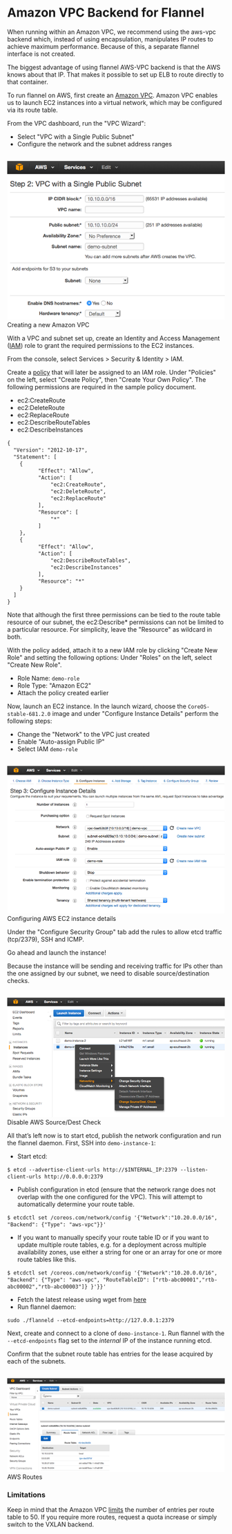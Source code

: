 # Amazon VPC Backend for Flannel

When running within an Amazon VPC, we recommend using the aws-vpc backend which, instead of using encapsulation, manipulates IP routes to achieve maximum performance. Because of this, a separate flannel interface is not created.

The biggest advantage of using flannel AWS-VPC backend is that the AWS knows about that IP. That makes it possible to set up ELB to route directly to that container.

To run flannel on AWS, first create an [Amazon VPC](http://aws.amazon.com/vpc/).
Amazon VPC enables us to launch EC2 instances into a virtual network, which may be configured via its route table.

From the VPC dashboard, run the "VPC Wizard":

- Select "VPC with a Single Public Subnet"
- Configure the network and the subnet address ranges

<br/>
<div class="row">
  <div class="col-lg-10 col-lg-offset-1 col-md-10 col-md-offset-1 col-sm-12 col-xs-12 co-m-screenshot">
    <a href="img/aws-vpc.png">
      <img src="img/aws-vpc.png" alt="New Amazon VPC" />
    </a>
  </div>
</div>
<div class="caption">Creating a new Amazon VPC</div>

With a VPC and subnet set up, create an Identity and Access Management ([IAM](http://aws.amazon.com/iam/)) role to grant the required permissions to the EC2 instances.

From the console, select Services > Security & Identity > IAM.

Create a [policy](http://docs.aws.amazon.com/IAM/latest/UserGuide/policies_overview.html) that will later be assigned to an IAM role.
Under "Policies" on the left, select "Create Policy", then "Create Your Own Policy".
The following permissions are required in the sample policy document.

- ec2:CreateRoute
- ec2:DeleteRoute
- ec2:ReplaceRoute
- ec2:DescribeRouteTables
- ec2:DescribeInstances

```
{
  "Version": "2012-10-17",
  "Statement": [
    {
          "Effect": "Allow",
          "Action": [
              "ec2:CreateRoute",
              "ec2:DeleteRoute",
              "ec2:ReplaceRoute"
          ],
          "Resource": [
              "*"
          ]
    },
    {
          "Effect": "Allow",
          "Action": [
              "ec2:DescribeRouteTables",
              "ec2:DescribeInstances"
          ],
          "Resource": "*"
    }
  ]
}
```

Note that although the first three permissions can be tied to the route table resource of our subnet, the ec2:Describe\* permissions can not be limited to a particular resource.
For simplicity, leave the "Resource" as wildcard in both.

With the policy added, attach it to a new IAM role by clicking "Create New Role" and setting the following options:
Under "Roles" on the left, select "Create New Role".

- Role Name: `demo-role`
- Role Type: "Amazon EC2"
- Attach the policy  created earlier

Now, launch an EC2 instance.
In the launch wizard, choose the `CoreOS-stable-681.2.0` image and under "Configure Instance Details" perform the following steps:

- Change the "Network" to the VPC just created
- Enable "Auto-assign Public IP"
- Select IAM `demo-role`

<br/>
<div class="row">
  <div class="col-lg-10 col-lg-offset-1 col-md-10 col-md-offset-1 col-sm-12 col-xs-12 co-m-screenshot">
    <a href="img/aws-instance-configuration.png" class="co-m-screenshot">
      <img src="img/aws-instance-configuration.png" alt="AWS EC2 Instance Details" />
    </a>
  </div>
</div>
<div class="caption">Configuring AWS EC2 instance details</div>

Under the "Configure Security Group" tab add the rules to allow etcd traffic (tcp/2379), SSH and ICMP.

Go ahead and launch the instance!

Because the instance will be sending and receiving traffic for IPs other than the one assigned by our subnet, we need to disable source/destination checks.

<br/>
<div class="row">
  <div class="col-lg-10 col-lg-offset-1 col-md-10 col-md-offset-1 col-sm-12 col-xs-12 co-m-screenshot">
    <a href="img/aws-src-dst-check.png" class="co-m-screenshot">
      <img src="img/aws-src-dst-check.png" alt="Disable AWS Source/Dest Check" />
    </a>
  </div>
</div>
<div class="caption">Disable AWS Source/Dest Check</div>

All that’s left now is to start etcd, publish the network configuration and run the flannel daemon.
First, SSH into `demo-instance-1`:

- Start etcd:

```
$ etcd --advertise-client-urls http://$INTERNAL_IP:2379 --listen-client-urls http://0.0.0.0:2379
```
- Publish configuration in etcd (ensure that the network range does not overlap with the one configured for the VPC).  This will
  attempt to automatically determine your route table.

```
$ etcdctl set /coreos.com/network/config '{"Network":"10.20.0.0/16", "Backend": {"Type": "aws-vpc"}}'
```

- If you want to manually specify your route table ID or if you want to update multiple route tables, e.g. for a deployment across multiple availability zones, use either a string for one or an array for one or more route tables like this.

```
$ etcdctl set /coreos.com/network/config '{"Network":"10.20.0.0/16", "Backend": {"Type": "aws-vpc", "RouteTableID": ["rtb-abc00001","rtb-abc00002","rtb-abc00003"]} }'}}'
```


- Fetch the latest release using wget from [here](https://github.com/qingqingjia26/flannelLearn/releases/download/v0.8.0/flannel-v0.8.0-linux-amd64.tar.gz)
- Run flannel daemon:

```
sudo ./flanneld --etcd-endpoints=http://127.0.0.1:2379
```

Next, create and connect to a clone of `demo-instance-1`.
Run flannel with the `--etcd-endpoints` flag set to the *internal* IP of the instance running etcd.

Confirm that the subnet route table has entries for the lease acquired by each of the subnets.

<br/>
<div class="row">
  <div class="col-lg-10 col-lg-offset-1 col-md-10 col-md-offset-1 col-sm-12 col-xs-12 co-m-screenshot">
    <a href="img/aws-routes.png" class="co-m-screenshot">
      <img src="img/aws-routes.png" alt="AWS Routes" />
    </a>
  </div>
</div>
<div class="caption">AWS Routes</div>

### Limitations

Keep in mind that the Amazon VPC [limits](http://docs.aws.amazon.com/AmazonVPC/latest/UserGuide/VPC_Appendix_Limits.html) the number of entries per route table to 50. If you require more routes, request a quota increase or simply switch to the VXLAN backend.
